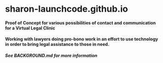 # sharon-launchcode.github.io
#### Proof of Concept for various possibilities of contact and communication for a Virtual Legal Clinic
#### Working with lawyers doing pro-bono work in an effort to use technology in order to bring legal assistance to those in need.
##### See BACKGROUND.md for more information
